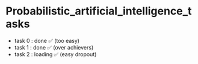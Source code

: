 # Probabilistic_artificial_intelligence_tasks
- task 0 : done ✅ (too easy)
- task 1 : done ✅ (over achievers)
- task 2 : loading ✅ (easy dropout)

